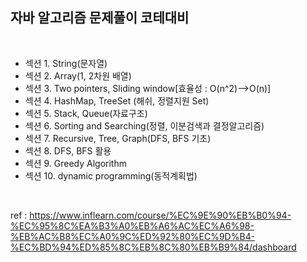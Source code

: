 
## 자바 알고리즘 문제풀이 코테대비
<br>

 - 섹션 1. String(문자열)
 - 섹션 2. Array(1, 2차원 배열)
 - 섹션 3. Two pointers, Sliding window[효율성 : O(n^2)-->O(n)]
 - 섹션 4. HashMap, TreeSet (해쉬, 정렬지원 Set)
 - 섹션 5. Stack, Queue(자료구조)
 - 섹션 6. Sorting and Searching(정렬, 이분검색과 결정알고리즘)
 - 섹션 7. Recursive, Tree, Graph(DFS, BFS 기초)
 - 섹션 8. DFS, BFS 활용
 - 섹션 9. Greedy Algorithm
 - 섹션 10. dynamic programming(동적계획법)

<br>
 
ref : https://www.inflearn.com/course/%EC%9E%90%EB%B0%94-%EC%95%8C%EA%B3%A0%EB%A6%AC%EC%A6%98-%EB%AC%B8%EC%A0%9C%ED%92%80%EC%9D%B4-%EC%BD%94%ED%85%8C%EB%8C%80%EB%B9%84/dashboard
